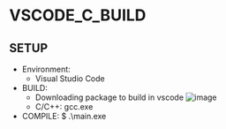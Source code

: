 # VSCODE_C_BUILD

## SETUP
* Environment:
     * Visual Studio Code
* BUILD: 
     * Downloading package to build in vscode
     ![image](https://user-images.githubusercontent.com/24602331/155471361-ad2e0fea-af39-4354-b721-59da0c358f47.png)
     * C/C++: gcc.exe 
 * COMPILE:
   $ .\main.exe


